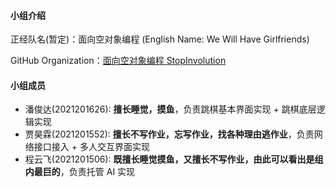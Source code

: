 #### 小组介绍
正经队名(暂定)：面向空对象编程 (English Name: We Will Have Girlfriends)

GitHub Organization：[面向空对象编程 StopInvolution](https://github.com/StopInvolution)
#### 小组成员
- 潘俊达(2021201626): **擅长睡觉，摸鱼**，负责跳棋基本界面实现 + 跳棋底层逻辑实现
- 贾昊霖(2021201552): **擅长不写作业，忘写作业，找各种理由逃作业**，负责网络接口接入 + 多人交互界面实现
- 程云飞(2021201506): **既擅长睡觉摸鱼，又擅长不写作业，由此可以看出是组内最巨的**，负责托管 AI 实现
